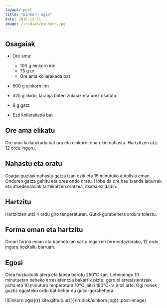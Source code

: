 ```yaml
---
layout: post
title: "Einkorn ogia"
date: 2016-12-31
image: /irudiak/einkorn.jpg
---
```


##  Osagaiak

* Ore ama:
  
  * 100 g einkorn irin
  * 75 g ur
  * Ore ama koilarakada bat

* 500 g einkorn irin 

* 325 g likido, laranja baten zukuaz eta urez osatuta

* 9 g gatz

* Ezti koilarakada bat

## Ore ama elikatu

Ore ama koilarakada bat ura eta einkorn irinarekin nahastu. Hartzitzen utzi 12 ordu inguru. 

## Nahastu eta oratu

Osagai guztiak nahastu gatza izan ezik eta 15 minutuko autolisia
eman. Ondoren gatza gehitu eta orea ondo oratu. Hobe da ore hau txanda
laburrak eta atsedenaldiak tartekatzen oratzea, itsatsi ez dadin. 

## Hartzitu

Hartzitzen utzi 4 ordu giro tenperaturan. Gutxi-gorabehera ordura
tolestu.

## Forma eman eta hartzitu

Oreari forma eman eta bannetoian sartu bigarren fermentaziorako, 12
ordu inguru hozkailu barruan.

## Egosi

Orea hozkailutik atera eta labea berotu 250&deg;C-tan. Lehenengo 10
minutuetan beheko erresistentzia bakarrik piztu, gero bi
erresistentziak piztu eta 10 minuturo tenperatura 10&deg;C jaitsi
180&deg;C-ra iritsi arte. Ogi honek guztiz egosteko ordu bat behar du
gutxi-gorabehera.

![Einkorn ogia]({{ site.github.url }}/irudiak/einkorn.jpg){:.post-image}
